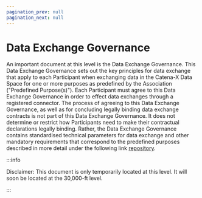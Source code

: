 ```yaml
---
pagination_prev: null
pagination_next: null
---
```

# Data Exchange Governance

An important document at this level is the Data Exchange Governance. This Data Exchange Governance sets out the key principles for data exchange that apply to each Participant when exchanging data in the Catena-X Data Space for one or more purposes as predefined by the Association ("Predefined Purpose(s)"). Each Participant must agree to this Data Exchange Governance in order to effect data exchanges through a registered connector. The process of agreeing to this Data Exchange Governance, as well as for concluding legally binding data exchange contracts is not part of this Data Exchange Governance. It does not determine or restrict how Participants need to make their contractual declarations legally binding. Rather, the Data Exchange Governance contains standardised technical parameters for data exchange and other mandatory requirements that correspond to the predefined purposes described in more detail under the following link [repository](https://github.com/catenax-eV/cx-odrl-profile).

:::info

Disclaimer: This document is only temporarily located at this level. It will soon be located at the 30,000-ft level.

:::
